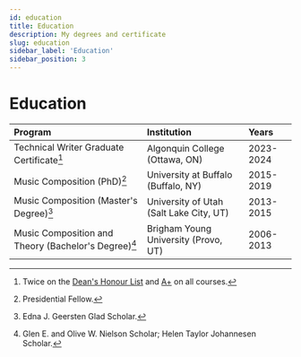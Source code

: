 ```yaml
---
id: education
title: Education
description: My degrees and certificate
slug: education
sidebar_label: 'Education'
sidebar_position: 3
---
```


# Education

| Program | Institution | Years |
|:--------|:------------|:------|
| Technical Writer Graduate Certificate[^1] | Algonquin College (Ottawa, ON) | 2023-2024|
| Music Composition (PhD)[^2] | University at Buffalo (Buffalo, NY) | 2015-2019 |
| Music Composition (Master's Degree)[^3] | University of Utah (Salt Lake City, UT) | 2013-2015 |
| Music Composition and Theory (Bachelor's Degree)[^4] | Brigham Young University (Provo, UT) | 2006-2013

[^1]: Twice on the [Dean's Honour List](@site/static/resume/education/ac-deans-honour-list.pdf) and [A+](@site/static/resume/education/a-plus-gpa.pdf) on all courses.
[^2]: Presidential Fellow.
[^3]: Edna J. Geersten Glad Scholar.
[^4]: Glen E. and Olive W. Nielson Scholar; Helen Taylor Johannesen Scholar.
